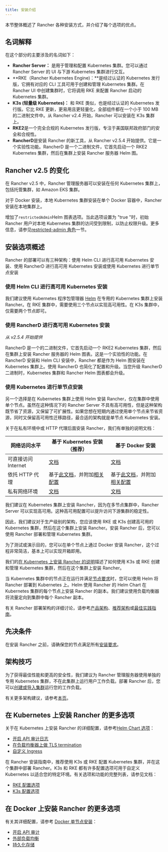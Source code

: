 ```yaml
---
title: 安装介绍
---
```


本节整体概述了 Rancher 各种安装方式，并介绍了每个选项的优点。

## 名词解释

在这个部分的主要涉及的名词如下：

- **Rancher Server：** 是用于管理和配置 Kubernetes 集群。您可以通过 Rancher Server 的 UI 与下游 Kubernetes 集群进行交互。
- **RKE（Rancher Kubernetes Engine)：**是经过认证的 Kubernetes 发行版，它拥有对应的 CLI 工具可用于创建和管理 Kubernetes 集群。在 Rancher UI 中创建集群时，它将调用 RKE 来配置 Rancher 启动的 Kubernetes 集群。
- **K3s (轻量级 Kubernetes)：** 和 RKE 类似，也是经过认证的 Kubernetes 发行版。它比 RKE 更新，更易用且更轻量化，全部组件都在一个小于 100 MB 的二进制文件中。从 Rancher v2.4 开始，Rancher 可以安装在 K3s 集群上。
- **RKE2**是一个完全合规的 Kubernetes 发行版，专注于美国联邦政府部门的安全和合规性。
- **RancherD**是安装 Rancher 的新工具，从 Rancher v2.5.4 开始提供。它是一个实验性功能。RancherD 是一个二进制文件，它首先启动一个 RKE2 Kubernetes 集群，然后在集群上安装 Rancher 服务器 Helm 图。

## Rancher v2.5 的变化

在 Rancher v2.5 中，Rancher 管理服务器可以安装在任何 Kubernetes 集群上，包括托管集群，如 Amazon EKS 集群。

对于 Docker 安装，本地 Kubernetes 集群安装在单个 Docker 容器中，Rancher 安装在本地集群上。

增加了`restrictedAdmin`Helm 图表选项。当此选项设置为 "true "时，初始 Rancher 用户对本地 Kubernetes 集群的访问受到限制，以防止权限升级。更多信息，请参见[restricted-admin 角色](/docs/rancher2/admin-settings/rbac/global-permissions/_index)一节。

## 安装选项概述

Rancher 的部署可以有三种架构：使用 Helm CLI 进行高可用 Kubernetes 安装、使用 RancherD 进行高可用 Kubernetes 安装或使用 Kubernetes 进行单节点安装

### 使用 Helm CLI 进行高可用 Kubernetes 安装

我们建议使用 Kubernetes 程序包管理器 [Helm](/docs/rancher2/overview/concepts/_index) 在专用的 Kubernetes 集群上安装 Rancher。在 RKE 集群中，需要使用三个节点以实现高可用性。在 K3s 集群中，仅需要两个节点即可。

### 使用 RancherD 进行高可用 Kubernetes 安装

_从 v2.5.4 开始提供_

RancherD 是一个的二进制文件，它首先启动一个 RKE2 Kubernetes 集群，然后在集群上安装 Rancher 服务器的 Helm 图表。这是一个实验性的功能。在 RancherD 安装和 Helm CLI 安装中，Rancher 都是作为 Helm 图安装在 Kubernetes 集群上。使用 RancherD 也简化了配置和升级。当您升级 RancherD 二进制时，Kubernetes 集群和 Rancher Helm 图表都会升级。

### 使用 Kubernetes 进行单节点安装

另一个选择是在 Kubernetes 集群上使用 Helm 安装 Rancher，仅在集群中使用单个节点。虽然在这种情况下的 Rancher Server 不具有高可用性，但是这种架构既节省了资源，又保留了可扩展性。如果您想在短期内通过使用单个节点来节省资源，同时又保留高可用性迁移路径，最合适的架构就是单节点 Kubernetes 安装。

关于在私有环境中或 HTTP 代理后面安装 Rancher，我们有单独的说明文档：

| 网络访问水平        | 基于 Kubernetes 安装（推荐）                                                                                                                                  | 基于 Docker 安装                                                                                                                                                                                                 |
| ------------------- | ------------------------------------------------------------------------------------------------------------------------------------------------------------- | ---------------------------------------------------------------------------------------------------------------------------------------------------------------------------------------------------------------- |
| 可直接访问 Internet | [文档](/docs/rancher2/installation_new/install-rancher-on-k8s/_index)                                                                                         | [文档](/docs/rancher2/installation_new/other-installation-methods/single-node-docker/_index)                                                                                                                     |
| 依托 HTTP 代理      | 基于[此文档](/docs/rancher2/installation_new/install-rancher-on-k8s/_index)，并附加[相关配置](/docs/rancher2/installation_new/resources/chart-options/_index) | 基于[此文档](/docs/rancher2/installation_new/other-installation-methods/single-node-docker/_index)，并附加[相关配置](/docs/rancher2/installation_new/other-installation-methods/single-node-docker/proxy/_index) |
| 私有网络环境        | [文档](/docs/rancher2/installation_new/other-installation-methods/air-gap/_index)                                                                             | [文档](/docs/rancher2/installation_new/other-installation-methods/air-gap/_index)                                                                                                                                |

我们建议在 Kubernetes 集群上安装 Rancher，因为在多节点集群中，Rancher Server 可以实现高可用。这种高可用配置可以提升访问下游集群的稳定性。

因此，我们建议对于生产级别的架构，您应该使用 RKE 或 K3s 创建高可用的 Kubernetes 集群，然后在这个集群上安装 Rancher。安装 Rancher 后，您可以使用 Rancher 部署和管理 Kubernetes 集群。

为了测试或演示目的，您可以在单个节点上通过 Docker 安装 Rancher，这个过程非常简洁，基本上可以实现开箱即用。

我们的[在 Kubernetes 上安装 Rancher 的说明](/docs/rancher2/installation_new/install-rancher-on-k8s/_index)描述了如何使用 K3s 或 RKE 创建和管理 Kubernetes 集群，然后在这个集群上安装 Rancher。

当 Kubernetes 集群中的节点正在运行并满足[节点要求](/docs/rancher2/installation_new/requirements/_index)时，您可以使用 Helm 将 Rancher 部署到 Kubernetes 上。Helm 使用 Rancher 的 Helm Chart 在 Kubernetes 集群的每个节点上安装 Rancher 的副本。我们建议使用负载均衡器将流量定向到集群中每个 Rancher 副本。

有关 Rancher 部署架构的详细讨论，请参考[产品架构](/docs/rancher2/overview/architecture/_index)、[推荐架构](/docs/rancher2/overview/architecture-recommendations/_index)或[最佳实践指南](/docs/rancher2/best-practices/2.0-2.4/deployment-types/_index)。

## 先决条件

在安装 Rancher 之前，请确保您的节点满足所有[安装要求](/docs/rancher2/installation_new/requirements/_index)。

## 架构技巧

为了获得最佳性能和更高的安全性，我们建议为 Rancher 管理服务器使用单独的专用 Kubernetes 集群，不在此集群上运行用户工作负载。部署 Rancher 后，您可以[创建或导入集群](/docs/rancher2/cluster-provisioning/_index)运行您的工作负载。

有关更多架构建议，请参考[本页](/docs/rancher2/overview/architecture-recommendations/_index)。

## 在 Kubernetes 上安装 Rancher 的更多选项

关于在 Kubernetes 上安装 Rancher 的详细配置，请参考[Helm Chart 选项](/docs/rancher2/installation_new/resources/chart-options/_index)：

- [开启 API 审计日志](/docs/rancher2/installation_new/resources/chart-options/_index)
- [在负载均衡器上做 TLS termination](/docs/rancher2/installation_new/resources/chart-options/_index)
- [自定义 Ingress](/docs/rancher2/installation_new/resources/chart-options/_index)

在 Rancher 安装指南中，推荐使用 K3s 或 RKE 配置 Kubernetes 集群，并在这个集群中部署 Rancher。K3s 和 RKE 都有许多配置选项可用于自定义 Kubernetes 以适合您的特定环境。有关选项和功能的完整列表，请参见文档：

- [RKE 配置选项](/docs/rke/config-options/_index)
- [K3s 配置选项](/docs/k3s/installation/install-options/_index)

## 在 Docker 上安装 Rancher 的更多选项

有关其详细配置，请参考 [Docker 单节点安装](/docs/rancher2/installation_new/other-installation-methods/single-node-docker/_index)：

- [开启 API 审计](/docs/rancher2/installation_new/other-installation-methods/single-node-docker/_index)
- [外部负载均衡](/docs/rancher2/installation_new/resources/advanced/single-node-install-external-lb/_index)
- [持久化存储](/docs/rancher2/installation_new/other-installation-methods/single-node-docker/_index)

